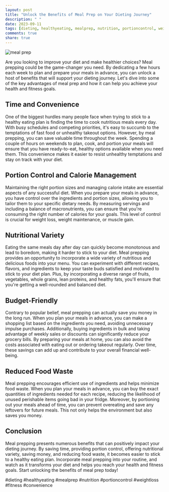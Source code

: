 ```yaml
---
layout: post
title: "Unlock the Benefits of Meal Prep on Your Dieting Journey"
description: " "
date: 2023-09-11
tags: [dieting, healthyeating, mealprep, nutrition, portioncontrol, weightloss, fitness, convenience]
comments: true
share: true
---
```


![meal prep](https://example.com/meal_prep_image.jpg)

Are you looking to improve your diet and make healthier choices? Meal prepping could be the game-changer you need. By dedicating a few hours each week to plan and prepare your meals in advance, you can unlock a host of benefits that will support your dieting journey. Let's dive into some of the key advantages of meal prep and how it can help you achieve your health and fitness goals.

## Time and Convenience

One of the biggest hurdles many people face when trying to stick to a healthy eating plan is finding the time to cook nutritious meals every day. With busy schedules and competing priorities, it's easy to succumb to the temptations of fast food or unhealthy takeout options. However, by meal prepping, you can save valuable time throughout the week. Spending a couple of hours on weekends to plan, cook, and portion your meals will ensure that you have ready-to-eat, healthy options available when you need them. This convenience makes it easier to resist unhealthy temptations and stay on track with your diet.

## Portion Control and Calorie Management

Maintaining the right portion sizes and managing calorie intake are essential aspects of any successful diet. When you prepare your meals in advance, you have control over the ingredients and portion sizes, allowing you to tailor them to your specific dietary needs. By measuring servings and including a balance of macronutrients, you can ensure that you're consuming the right number of calories for your goals. This level of control is crucial for weight loss, weight maintenance, or muscle gain.

## Nutritional Variety

Eating the same meals day after day can quickly become monotonous and lead to boredom, making it harder to stick to your diet. Meal prepping provides an opportunity to incorporate a wide variety of nutritious and delicious foods into your menu. You can experiment with different recipes, flavors, and ingredients to keep your taste buds satisfied and motivated to stick to your diet plan. Plus, by incorporating a diverse range of fruits, vegetables, whole grains, lean proteins, and healthy fats, you'll ensure that you're getting a well-rounded and balanced diet.

## Budget-Friendly

Contrary to popular belief, meal prepping can actually save you money in the long run. When you plan your meals in advance, you can make a shopping list based on the ingredients you need, avoiding unnecessary impulse purchases. Additionally, buying ingredients in bulk and taking advantage of weekly sales or discounts can significantly reduce your grocery bills. By preparing your meals at home, you can also avoid the costs associated with eating out or ordering takeout regularly. Over time, these savings can add up and contribute to your overall financial well-being.

## Reduced Food Waste

Meal prepping encourages efficient use of ingredients and helps minimize food waste. When you plan your meals in advance, you can buy the exact quantities of ingredients needed for each recipe, reducing the likelihood of unused perishable items going bad in your fridge. Moreover, by portioning out your meals ahead of time, you can prevent overeating and save any leftovers for future meals. This not only helps the environment but also saves you money.

## Conclusion

Meal prepping presents numerous benefits that can positively impact your dieting journey. By saving time, providing portion control, offering nutritional variety, saving money, and reducing food waste, it becomes easier to stick to a healthy eating plan. Incorporate meal prepping into your routine, and watch as it transforms your diet and helps you reach your health and fitness goals. Start unlocking the benefits of meal prep today!

#dieting #healthyeating #mealprep #nutrition #portioncontrol #weightloss #fitness #convenience